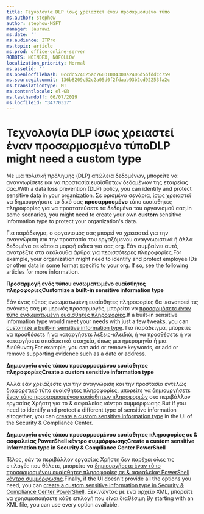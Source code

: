```yaml
---
title: Τεχνολογία DLP ίσως χρειαστεί έναν προσαρμοσμένο τύπο
ms.author: stephow
author: stephow-MSFT
manager: laurawi
ms.date: ''
ms.audience: ITPro
ms.topic: article
ms.prod: office-online-server
ROBOTS: NOINDEX, NOFOLLOW
localization_priority: Normal
ms.assetid: ''
ms.openlocfilehash: 0ccdc524625ac76031004300a2406d5bfddcc759
ms.sourcegitcommit: 136b8209c52c2a05d0f2fdaab93b2cd92253fa2c
ms.translationtype: MT
ms.contentlocale: el-GR
ms.lasthandoff: 06/07/2019
ms.locfileid: "34770317"
---
```

# <a name="dlp-might-need-a-custom-type"></a><span data-ttu-id="34dbc-102">Τεχνολογία DLP ίσως χρειαστεί έναν προσαρμοσμένο τύπο</span><span class="sxs-lookup"><span data-stu-id="34dbc-102">DLP might need a custom type</span></span>

<span data-ttu-id="34dbc-103">Με μια πολιτική πρόληψης (DLP) απώλεια δεδομένων, μπορείτε να αναγνωρίσετε και να προστασία ευαίσθητων δεδομένων της εταιρείας σας.</span><span class="sxs-lookup"><span data-stu-id="34dbc-103">With a data loss prevention (DLP) policy, you can identify and protect sensitive data in your organization.</span></span> <span data-ttu-id="34dbc-104">Σε ορισμένα σενάρια, ίσως χρειαστεί να δημιουργήσετε το δικό σας **προσαρμοσμένο** τύπο ευαίσθητες πληροφορίες για να προστατεύσετε τα δεδομένα του οργανισμού σας.</span><span class="sxs-lookup"><span data-stu-id="34dbc-104">In some scenarios, you might need to create your own **custom** sensitive information type to protect your organization's data.</span></span>

<span data-ttu-id="34dbc-105">Για παράδειγμα, ο οργανισμός σας μπορεί να χρειαστεί για την αναγνώριση και την προστασία του εργαζόμενου αναγνωριστικά ή άλλα δεδομένα σε κάποια μορφή ειδικά για σας org. Εάν συμβαίνει αυτό, ανατρέξτε στα ακόλουθα άρθρα για περισσότερες πληροφορίες.</span><span class="sxs-lookup"><span data-stu-id="34dbc-105">For example, your organization might need to identify and protect employee IDs or other data in some format specific to your org. If so, see the following articles for more information.</span></span> 
  
 <span data-ttu-id="34dbc-106">**Προσαρμογή ενός τύπου ενσωματωμένο ευαίσθητες πληροφορίες**</span><span class="sxs-lookup"><span data-stu-id="34dbc-106">**Customize a built-in sensitive information type**</span></span>
  
<span data-ttu-id="34dbc-107">Εάν ένας τύπος ενσωματωμένη ευαίσθητες πληροφορίες θα ικανοποιεί τις ανάγκες σας με μερικές προσαρμογές, μπορείτε να [προσαρμόσετε έναν τύπο ενσωματωμένη ευαίσθητες πληροφορίες](https://docs.microsoft.com/office365/securitycompliance/customize-a-built-in-sensitive-information-type).</span><span class="sxs-lookup"><span data-stu-id="34dbc-107">If a built-in sensitive information type would meet your needs with just a few tweaks, you can [customize a built-in sensitive information type](https://docs.microsoft.com/office365/securitycompliance/customize-a-built-in-sensitive-information-type).</span></span> <span data-ttu-id="34dbc-108">Για παράδειγμα, μπορείτε να προσθέσετε ή να καταργήσετε λέξεις-κλειδιά, ή να προσθέσετε ή να καταργήσετε αποδεικτικά στοιχεία, όπως μια ημερομηνία ή μια διεύθυνση.</span><span class="sxs-lookup"><span data-stu-id="34dbc-108">For example, you can add or remove keywords, or add or remove supporting evidence such as a date or address.</span></span>
  
 <span data-ttu-id="34dbc-109">**Δημιουργία ενός τύπου προσαρμοσμένου ευαίσθητες πληροφορίες**</span><span class="sxs-lookup"><span data-stu-id="34dbc-109">**Create a custom sensitive information type**</span></span>
  
<span data-ttu-id="34dbc-110">Αλλά εάν χρειάζεστε για την αναγνώριση και την προστασία εντελώς διαφορετικό τύπο ευαίσθητες πληροφορίες, μπορείτε να [δημιουργήσετε έναν τύπο προσαρμοσμένου ευαίσθητων πληροφοριών](https://docs.microsoft.com/office365/securitycompliance/create-a-custom-sensitive-information-type) στο περιβάλλον εργασίας Χρήστη για το & ασφαλείας κέντρο συμμόρφωσης.</span><span class="sxs-lookup"><span data-stu-id="34dbc-110">But if you need to identify and protect a different type of sensitive information altogether, you can [create a custom sensitive information type](https://docs.microsoft.com/office365/securitycompliance/create-a-custom-sensitive-information-type) in the UI of the Security & Compliance Center.</span></span> 
  
<span data-ttu-id="34dbc-111">**Δημιουργία ενός τύπου προσαρμοσμένου ευαίσθητες πληροφορίες σε & ασφαλείας PowerShell κέντρο συμμόρφωσης**</span><span class="sxs-lookup"><span data-stu-id="34dbc-111">**Create a custom sensitive information type in Security & Compliance Center PowerShell**</span></span>

<span data-ttu-id="34dbc-112">Τέλος, εάν το περιβάλλον εργασίας Χρήστη δεν παρέχει όλες τις επιλογές που θέλετε, μπορείτε να [δημιουργήσετε έναν τύπο προσαρμοσμένου ευαίσθητες πληροφορίες σε & ασφαλείας PowerShell κέντρο συμμόρφωσης](https://docs.microsoft.com/office365/securitycompliance/create-a-custom-sensitive-information-type-in-scc-powershell).</span><span class="sxs-lookup"><span data-stu-id="34dbc-112">Finally, if the UI doesn't provide all the options you need, you can [create a custom sensitive information type in Security & Compliance Center PowerShell](https://docs.microsoft.com/office365/securitycompliance/create-a-custom-sensitive-information-type-in-scc-powershell).</span></span> <span data-ttu-id="34dbc-113">Ξεκινώντας με ένα αρχείο XML, μπορείτε να χρησιμοποιήσετε κάθε επιλογή που είναι διαθέσιμη.</span><span class="sxs-lookup"><span data-stu-id="34dbc-113">By starting with an XML file, you can use every option available.</span></span>

    
